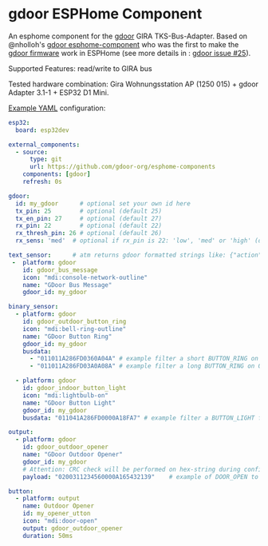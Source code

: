 # gdoor ESPHome Component
An esphome component for the [gdoor](https://gdoor-org.github.io/) GIRA TKS-Bus-Adapter.
Based on @nholloh's [gdoor esphome-component](https://github.com/nholloh/gdoor-esphome) who was the first to make the [gdoor firmware](https://github.com/gdoor-org/gdoor) work in ESPHome
(see more details in : [gdoor issue #25](https://github.com/gdoor-org/gdoor/issues/25)).

Supported Features: read/write to GIRA bus

Tested hardware combination: Gira Wohnungsstation AP (1250 015) + gdoor Adapter 3.1-1 + ESP32 D1 Mini.

[Example YAML](../../example_gdoor.yaml) configuration:
```yaml
esp32:
  board: esp32dev

external_components:
  - source:
      type: git
      url: https://github.com/gdoor-org/esphome-components
    components: [gdoor]
    refresh: 0s

gdoor:
  id: my_gdoor      # optional set your own id here
  tx_pin: 25        # optional (default 25)
  tx_en_pin: 27     # optional (default 27)
  rx_pin: 22        # optional (default 22)
  rx_thresh_pin: 26 # optional (default 26)
  rx_sens: 'med'  # optional if rx_pin is 22: 'low', 'med' or 'high' (default 'high')

text_sensor:      # atm returns gdoor formatted strings like: {"action": "BUTTON_RING", "parameters": "0360", "source": "A286FD", "destination": "000000", "type": "OUTDOOR", "busdata": "011011A286FD0360A04A"}
 -  platform: gdoor
    id: gdoor_bus_message
    icon: "mdi:console-network-outline"
    name: "GDoor Bus Message"
    gdoor_id: my_gdoor

binary_sensor:
  - platform: gdoor
    id: gdoor_outdoor_button_ring
    icon: "mdi:bell-ring-outline"
    name: "GDoor Button Ring"
    gdoor_id: my_gdoor
    busdata:
      - "011011A286FD0360A04A" # example filter a short BUTTON_RING on OUTDOOR station
      - "011011A286FD03A0A08A" # example filter a long BUTTON_RING on OUTDOOR station

  - platform: gdoor
    id: gdoor_indoor_button_light
    icon: "mdi:lightbulb-on"
    name: "GDoor Button Light"
    gdoor_id: my_gdoor
    busdata: "011041A286FD0000A18FA7" # example filter a BUTTON_LIGHT from INDOOR station

output:
  - platform: gdoor
    id: gdoor_outdoor_opener
    name: "GDoor Outdoor Opener"
    gdoor_id: my_gdoor
    # Attention: CRC check will be performed on hex-string during config validation. Only valid payloads are allowed.
    payload: "0200311234560000A165432139"    # example of DOOR_OPEN to open a OUTDOOR .

button:
  - platform: output
    name: Outdoor Opener
    id: my_opener_utton
    icon: "mdi:door-open"
    output: gdoor_outdoor_opener
    duration: 50ms
```